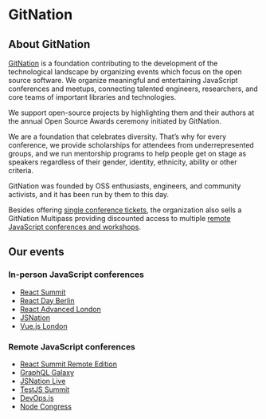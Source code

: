 # GitNation

## About GitNation

[GitNation](https://gitnation.org/#about) is a foundation contributing to the development of the technological landscape by organizing events which focus on the open source software. We organize meaningful and entertaining JavaScript conferences and meetups, connecting talented engineers, researchers, and core teams of important libraries and technologies.

We support open-source projects by highlighting them and their authors at the annual Open Source Awards ceremony initiated by GitNation.

We are a foundation that celebrates diversity. That’s why for every conference, we provide scholarships for attendees from underrepresented groups, and we run mentorship programs to help people get on stage as speakers regardless of their gender, identity, ethnicity, ability or other criteria.

GitNation was founded by OSS enthusiasts, engineers, and community activists, and it has been run by them to this day.

Besides offering [single conference tickets](https://gitnation.org/#events), the organization also sells a GitNation Multipass providing discounted access to multiple [remote JavaScript conferences and workshops](https://portal.gitnation.org/multipass).

## Our events

### In-person JavaScript conferences

- [React Summit](https://reactsummit.com)
- [React Day Berlin](https://reactday.berlin)
- [React Advanced London](https://reactadvanced.com)
- [JSNation ](https://jsnation.com)
- [Vue.js London](https://vuejs.london)

### Remote JavaScript conferences

- [React Summit Remote Edition](https://remote.reactsummit.com)
- [GraphQL Galaxy](https://graphqlgalaxy.com)
- [JSNation Live](https://live.jsnation.com)
- [TestJS Summit](https://testjssummit.com)
- [DevOps.js](https://devopsjsconf.com)
- [Node Congress](https://nodecongress.com)

